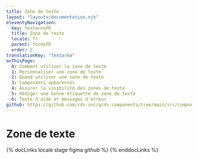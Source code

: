 ```yaml
---
title: Zone de texte
layout: "layouts/documentation.njk"
eleventyNavigation:
  key: textareaFR
  title: Zone de texte
  locale: fr
  parent: formsFR
  order: 2
translationKey: "textarea"
onThisPage:
  0: Comment utiliser la zone de texte
  1: Personnaliser une zone de texte
  2: Quand utiliser une zone de texte
  3: Composants apparentés
  4: Assurer la visibilité des zones de texte
  5: Rédiger une bonne étiquette de zone de texte
  6: Texte d'aide et messages d’erreur
github: https://github.com/cds-snc/gcds-components/tree/main/src/components/gcds-textarea
---
```


# Zone de texte

{% docLinks locale stage figma github %}
{% enddocLinks %}
